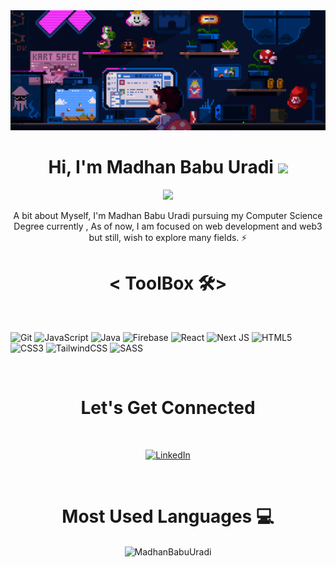 <img src="https://github.com/MadhanBabuUradi/MadhanBabuUradi/blob/main/Header.gif?raw=true">
<h1 align="center">Hi, I'm Madhan Babu Uradi <img src="https://media.giphy.com/media/hvRJCLFzcasrR4ia7z/giphy.gif" width="28"></h1>
<p align="center">
    <img src="https://readme-typing-svg.herokuapp.com?color=E22FE4&width=380&height=45&lines=Always+Learning+New+Things...&center=true">
</p>

<p align="center"> A bit about Myself, I'm Madhan Babu Uradi pursuing my Computer Science Degree currently , As of now, I am focused on web development and web3 but still, wish to explore many fields. ⚡</p>


<h1 align="center">< ToolBox 🛠></h1>
<p align="center"> 
 <br>

![Git](https://img.shields.io/badge/git-%23F05033.svg?style=for-the-badge&logo=git&logoColor=white)
    ![JavaScript](https://img.shields.io/badge/javascript-%23323330.svg?style=for-the-badge&logo=javascript&logoColor=%23F7DF1E)
    ![Java](https://img.shields.io/badge/java-%23ED8B00.svg?style=for-the-badge&logo=java&logoColor=white)
    ![Firebase](https://img.shields.io/badge/firebase-%23039BE5.svg?style=for-the-badge&logo=firebase)
![React](https://img.shields.io/badge/react-%2320232a.svg?style=for-the-badge&logo=react&logoColor=%2361DAFB)
    ![Next JS](https://img.shields.io/badge/Next-black?style=for-the-badge&logo=next.js&logoColor=white)
    ![HTML5](https://img.shields.io/badge/html5-%23E34F26.svg?style=for-the-badge&logo=html5&logoColor=white)
    ![CSS3](https://img.shields.io/badge/css3-%231572B6.svg?style=for-the-badge&logo=css3&logoColor=white)
    ![TailwindCSS](https://img.shields.io/badge/tailwindcss-%2338B2AC.svg?style=for-the-badge&logo=tailwind-css&logoColor=white) 
    ![SASS](https://img.shields.io/badge/SASS-hotpink.svg?style=for-the-badge&logo=SASS&logoColor=white) 
  
    
    
   <br>
    
<h1 align="center">Let's Get Connected</h1>
<br>
<p align="center">
<a  href="https://www.linkedin.com/in/madhanbabuuradi/" target="_blank"><img alt="LinkedIn" src="https://img.shields.io/badge/linkedin%20-%230077B5.svg?&style=for-the-badge&logo=linkedin&logoColor=white" /></a>

 </p>

 <br>
 <h1  align="center">Most Used Languages 💻</h1> 




<p align="center"><img align="center" src="https://github-readme-stats.vercel.app/api/top-langs/?username=MadhanBabuUradi&layout=compact&theme=midnight-purple" alt="MadhanBabuUradi" /></p>


<br>



 


